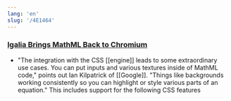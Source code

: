 ```yaml
---
lang: 'en'
slug: '/4E1464'
---
```


### [Igalia Brings MathML Back to Chromium](https://www.igalia.com/2023/01/10/Igalia-Brings-MathML-Back-to-Chromium.html)

- "The integration with the CSS [[engine]] leads to some extraordinary use cases. You can put inputs and various textures inside of MathML code," points out Ian Kilpatrick of [[Google]]. "Things like backgrounds working consistently so you can highlight or style various parts of an equation." This includes support for the following CSS features
